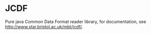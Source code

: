 JCDF
====

Pure java Common Data Format reader library,
for documentation, see http://www.star.bristol.ac.uk/mbt/jcdf/.
